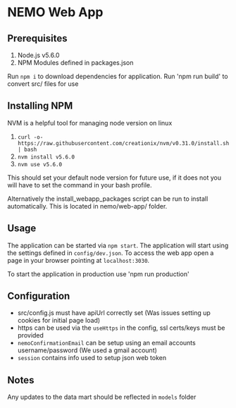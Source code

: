 NEMO Web App
================

## Prerequisites

1. Node.js v5.6.0
2. NPM Modules defined in packages.json

Run `npm i` to download dependencies for application.
Run 'npm run build' to convert src/ files for use

## Installing NPM

NVM is a helpful tool for managing node version on linux

1. `curl -o- https://raw.githubusercontent.com/creationix/nvm/v0.31.0/install.sh | bash`
2. `nvm install v5.6.0`
3. `nvm use v5.6.0`

This should set your default node version for future use, if it does not you will have to set the command in your bash profile.

Alternatively the install_webapp_packages script can be run to install automatically. This is located in nemo/web-app/ folder.

## Usage

The application can be started via `npm start`. The application will start using the settings defined in `config/dev.json`. To access the web app open a page in your browser pointing at `localhost:3030`.

To start the application in production use 'npm run production'

## Configuration

 - src/config.js must have apiUrl correctly set (Was issues setting up cookies for initial page load)
 - https can be used via the `useHttps` in the config, ssl certs/keys must be provided
 - `nemoConfirmationEmail` can be setup using an email accounts username/password (We used a gmail account)
 - `session` contains info used to setup json web token

## Notes

Any updates to the data mart should be reflected in `models` folder
